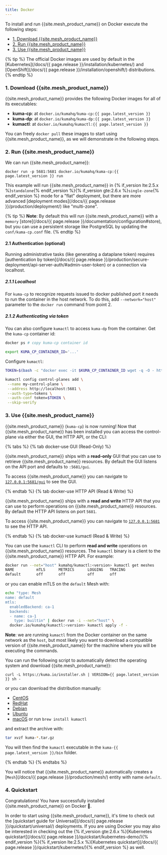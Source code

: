 ```yaml
---
title: Docker
---
```


To install and run {{site.mesh_product_name}} on Docker execute the following steps:

- [1. Download {{site.mesh_product_name}}](#1-download-kuma)
- [2. Run {{site.mesh_product_name}}](#2-run-kuma)
- [3. Use {{site.mesh_product_name}}](#3-use-kuma)

{% tip %}
The official Docker images are used by default in the [Kubernetes](/docs/{{ page.release }}/installation/kubernetes/) and [OpenShift](/docs/{{ page.release }}/installation/openshift/) distributions.
{% endtip %}

### 1. Download {{site.mesh_product_name}}

{{site.mesh_product_name}} provides the following Docker images for all of its executables:

- **kuma-cp**: at `docker.io/kumahq/kuma-cp:{{ page.latest_version }}`
- **kuma-dp**: at `docker.io/kumahq/kuma-dp:{{ page.latest_version }}`
- **kumactl**: at `docker.io/kumahq/kumactl:{{ page.latest_version }}`

You can freely `docker pull` these images to start using {{site.mesh_product_name}}, as we will demonstrate in the following steps.

### 2. Run {{site.mesh_product_name}}

We can run {{site.mesh_product_name}}:

`docker run -p 5681:5681 docker.io/kumahq/kuma-cp:{{ page.latest_version }} run`

This example will run {{site.mesh_product_name}} in {% if_version lte:2.5.x %}`standalone`{% endif_version %}{% if_version gte:2.6.x %}`single-zone`{% endif_version %} mode for a "flat" deployment, but there are more advanced [deployment modes](/docs/{{ page.release }}/production/deployment/) like "multi-zone".

{% tip %}
**Note**: By default this will run {{site.mesh_product_name}} with a `memory` [store](/docs/{{ page.release }}/documentation/configuration#store), but you can use a persistent storage like PostgreSQL by updating the `conf/kuma-cp.conf` file.
{% endtip %}

#### 2.1 Authentication (optional)

Running administrative tasks (like generating a dataplane token) requires [authentication by token](/docs/{{ page.release }}/production/secure-deployment/api-server-auth/#admin-user-token) or a connection via localhost.

##### 2.1.1 Localhost

For `kuma-cp` to recognize requests issued to docker published port it needs to run the container in the host network.
To do this, add `--network="host"` parameter to the `docker run` command from point 2.

##### 2.1.2 Authenticating via token

You can also configure `kumactl` to access `kuma-dp` from the container.
Get the `kuma-cp` container id:

```sh
docker ps # copy kuma-cp container id

export KUMA_CP_CONTAINER_ID='...'
```

Configure `kumactl`:

```sh
TOKEN=$(bash -c "docker exec -it $KUMA_CP_CONTAINER_ID wget -q -O - http://localhost:5681/global-secrets/admin-user-token" | jq -r .data | base64 -d)

kumactl config control-planes add \
 --name my-control-plane \
 --address http://localhost:5681 \
 --auth-type=tokens \
 --auth-conf token=$TOKEN \
 --skip-verify
```

### 3. Use {{site.mesh_product_name}}

{{site.mesh_product_name}} (`kuma-cp`) is now running! Now that {{site.mesh_product_name}} has been installed you can access the control-plane via either the GUI, the HTTP API, or the CLI:

{% tabs %}
{% tab docker-use GUI (Read-Only) %}

{{site.mesh_product_name}} ships with a **read-only** GUI that you can use to retrieve {{site.mesh_product_name}} resources. By default the GUI listens on the API port and defaults to `:5681/gui`.

To access {{site.mesh_product_name}} you can navigate to [`127.0.0.1:5681/gui`](http://127.0.0.1:5681/gui) to see the GUI.

{% endtab %}
{% tab docker-use HTTP API (Read & Write) %}

{{site.mesh_product_name}} ships with a **read and write** HTTP API that you can use to perform operations on {{site.mesh_product_name}} resources. By default the HTTP API listens on port `5681`.

To access {{site.mesh_product_name}} you can navigate to [`127.0.0.1:5681`](http://127.0.0.1:5681) to see the HTTP API.

{% endtab %}
{% tab docker-use kumactl (Read & Write) %}

You can use the `kumactl` CLI to perform **read and write** operations on {{site.mesh_product_name}} resources. The `kumactl` binary is a client to the {{site.mesh_product_name}} HTTP API. For example:

```sh
docker run --net="host" kumahq/kumactl:<version> kumactl get meshes
NAME          mTLS      METRICS      LOGGING   TRACING
default       off       off          off       off
```

or you can enable mTLS on the `default` Mesh with:

```sh
echo "type: Mesh
name: default
mtls:
  enabledBackend: ca-1
  backends:
  - name: ca-1
    type: builtin" | docker run -i --net="host" \
  docker.io/kumahq/kumactl:<version> kumactl apply -f -
```

**Note**: we are running `kumactl` from the Docker container on the same network as the `host`, but most likely you want to download a compatible version of {{site.mesh_product_name}} for the machine where you will be executing the commands.

You can run the following script to automatically detect the operating system and download {{site.mesh_product_name}}:

<div class="language-sh">
<pre class="no-line-numbers"><code>curl -L https://kuma.io/installer.sh | VERSION={{ page.latest_version }} sh -</code></pre>
</div>

or you can download the distribution manually:

- <a href="{{ site.links.direct }}/kuma-legacy/raw/names/kuma-centos-amd64/versions/{{ page.latest_version }}/kuma-{{ page.latest_version }}-centos-amd64.tar.gz">CentOS</a>
- <a href="{{ site.links.direct }}/kuma-legacy/raw/names/kuma-rhel-amd64/versions/{{ page.latest_version }}/kuma-{{ page.latest_version }}-rhel-amd64.tar.gz">RedHat</a>
- <a href="{{ site.links.direct }}/kuma-legacy/raw/names/kuma-debian-amd64/versions/{{ page.latest_version }}/kuma-{{ page.latest_version }}-debian-amd64.tar.gz">Debian</a>
- <a href="{{ site.links.direct }}/kuma-legacy/raw/names/kuma-ubuntu-amd64/versions/{{ page.latest_version }}/kuma-{{ page.latest_version }}-ubuntu-amd64.tar.gz">Ubuntu</a>
- <a href="{{ site.links.direct }}/kuma-legacy/raw/names/kuma-darwin-amd64/versions/{{ page.latest_version }}/kuma-{{ page.latest_version }}-darwin-amd64.tar.gz">macOS</a> or run `brew install kumactl`

and extract the archive with:

```sh
tar xvzf kuma-*.tar.gz
```

You will then find the `kumactl` executable in the `kuma-{{ page.latest_version }}/bin` folder.

{% endtab %}
{% endtabs %}

You will notice that {{site.mesh_product_name}} automatically creates a [`Mesh`](/docs/{{ page.release }}/production/mesh/) entity with name `default`.

### 4. Quickstart

Congratulations! You have successfully installed {{site.mesh_product_name}} on Docker 🚀.

In order to start using {{site.mesh_product_name}}, it's time to check out the [quickstart guide for Universal](/docs/{{ page.release }}/quickstart/universal/) deployments. If you are using Docker you may also be interested in checking out the {% if_version gte:2.6.x %}[Kubernetes quickstart](/docs/{{ page.release }}/quickstart/kubernetes-demo/){% endif_version %}{% if_version lte:2.5.x %}[Kubernetes quickstart](/docs/{{ page.release }}/quickstart/kubernetes/){% endif_version %} as well.
